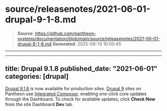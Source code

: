 # source/releasenotes/2021-06-01-drupal-9-1-8.md

> **Source**: https://github.com/pantheon-systems/documentation/blob/main/source/releasenotes/2021-06-01-drupal-9-1-8.md
> **Generated**: 2025-08-14 10:00:45

---

---
title: Drupal 9.1.8
published_date: "2021-06-01"
categories: [drupal]
---
[Drupal 9.1.8](https://www.drupal.org/project/drupal/releases/9.1.8) is now available for production sites. [Drupal 9](/drupal) sites on Pantheon use [Integrated Composer](/guides/integrated-composer), enabling one-click core updates through the Dashboard. To check for available updates, click **Check Now** from the site Dashboard **Dev** tab.
